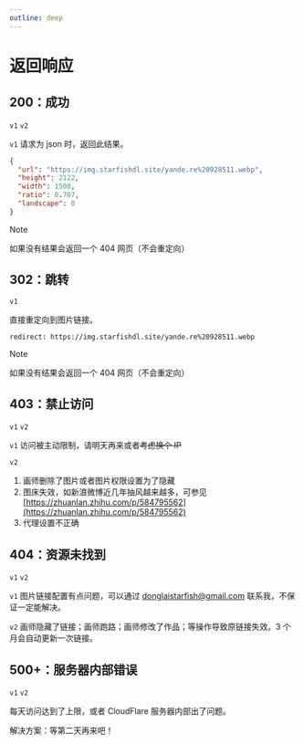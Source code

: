 ```yaml
---
outline: deep
---
```

# 返回响应

## 200：成功

`v1` `v2`

`v1` 请求为 json 时，返回此结果。

```json
{
  "url": "https://img.starfishdl.site/yande.re%20928511.webp",
  "height": 2122,
  "width": 1500,
  "ratio": 0.707,
  "landscape": 0
}
```

> [!Note]
> 如果没有结果会返回一个 404 网页（不会重定向）

## 302：跳转

`v1`

直接重定向到图片链接。

```http
redirect: https://img.starfishdl.site/yande.re%20928511.webp
```

> [!Note]
> 如果没有结果会返回一个 404 网页（不会重定向）

## 403：禁止访问

`v1` `v2`

`v1` 访问被主动限制，请明天再来或者<s>考虑换个 IP</s>

`v2`
1. 画师删除了图片或者图片权限设置为了隐藏
2. 图床失效，如新浪微博近几年抽风越来越多，可参见 [https://zhuanlan.zhihu.com/p/584795562](https://zhuanlan.zhihu.com/p/584795562)
3. 代理设置不正确

## 404：资源未找到

`v1` `v2`

`v1` 图片链接配置有点问题，可以通过 <donglaistarfish@gmail.com> 联系我，不保证一定能解决。

`v2` 画师隐藏了链接；画师跑路；画师修改了作品；等操作导致原链接失效。3 个月会自动更新一次链接。

## 500+：服务器内部错误

`v1` `v2`

每天访问达到了上限，或者 CloudFlare 服务器内部出了问题。

解决方案：等第二天再来吧！
